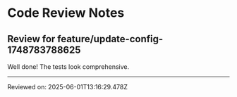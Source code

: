 # Code Review Notes

## Review for feature/update-config-1748783788625

Well done! The tests look comprehensive.

---
Reviewed on: 2025-06-01T13:16:29.478Z